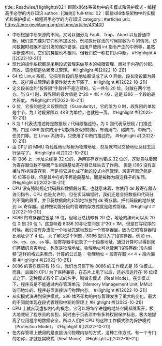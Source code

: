 title:: Readwise/Highlights/02｜聊聊x86体系架构中的实模式和保护模式 - 编程高手必学的内存知识
author:: [[海纳]]
full-title:: 02｜聊聊x86体系架构中的实模式和保护模式 - 编程高手必学的内存知识
category:: #articles
url:: https://time.geekbang.org/column/article/431400
- 中断根据中断来源的不同，又可以细分为 Fault、Trap、Abort 以及普通中断。我们这门课对它们也不加区分，例如执行除法的时候除数为 0 的情况、访问数据时权限不足引发的保护错误、由用户使用 int 指令产生的中断等，虽然中断源不同，它们的类型也不相同，但我们统一称它们为中断。 #Highlight #[[2022-10-21]]
- 现代的操作系统都是采用段式管理来做基本的权限管理，而对于内存的分配、回收、调度都是依赖页式管理。 #Highlight #[[2022-10-21]]
- 64 位 Linux 系统，它把所有段的基地址都设成了从 0 开始，段长度设置为最大。这样段式管理的重要性就大大下降了。 #Highlight #[[2022-10-21]]
- 定义段长度的“段界限”字段并不是连续的，它一共有 20 位，分散在两个地方。当 G=1 时，段界限的最大值是 2^20 * 4K = 4G，这是 i386 一个段的最大长度。 #Highlight #[[2022-10-21]]
- G 位，它指的是定义段颗粒度（Granularity），它的值为 0 时，段界限的单位是字节，为 1 时段界限以 4KB 为单位，也就是一页。 #Highlight #[[2022-10-21]]
- S 为 1 代表该描述符是数据段 / 代码段描述符，为 0 则代表系统段 / 门描述符。门是 i386 提供的用于切换特权级的机制，有调用门、陷阱门、中断门、任务门等。在 Linux 系统中，只使用了中断门描述符。 #Highlight #[[2022-10-21]]
- 由 CPU 的 MMU 将线性地址映射为物理地址，然后就可以交给地址总线去进行读写了。 #Highlight #[[2022-10-21]]
- 在 i386 上，地址总线是 32 位的，通用寄存器也变成 32 位的，这就意味着因为寄存器位数不够而产生的段基址寄存器已经失去了作用。
  但是 i386 没有直接放弃掉段寄存器，而是将它进化成了新的段式内存管理。段寄存器仍然是 16 位寄存器，但是其中存的不再是段基址，而是被称为段选择子的东西。 #Highlight #[[2022-10-21]]
- CPU 没有强制规定代码段和数据段分离，也就意味着，你使用 ds 段寄存器去访问指令，CPU 也是允许的。但在实际编程时，我们还是会把数据和代码分到不同的段里，并且将数据段的起始地址放到 ds 寄存器，把代码段的地址放到 cs 寄存器。这种按功能分段的管理内存方式就是段式管理。 #Highlight #[[2022-10-21]]
- 8086 的寄存器位宽是 16 位，但地址总线却有 20 位，地址的编码可以从 20 位 0 到 20 位 1，这意味着 8086 的寻址空间是 2^20 = 1M。但是在写程序的时候，我们没有办法把一个地址完整地放到一个寄存器里，因为它的寄存器相比地址少了 4 位。
  为了解决这个问题，8086 就引入了段寄存器，例如 cs、ds、es、gs、ss 等。段寄存器中记录了一个段基地址，通过计算可以得到我们存储的真实地址，也就是物理地址。物理地址可以使用“段寄存器: 段内偏移”这样的格式来表示，计算的公式是：
  物理地址 = 段寄存器 << 4 + 段内偏移 #Highlight #[[2022-10-21]]
- 8086 的寄存器只有 16 位，我们也习惯于称 8086 的工作模式是 16 位模式。而且，后面的 CPU 为了保持兼容，在芯片上电了以后，还必须运行在 16 位模式之下，这种模式有个正式的名字，叫做实模式（Real Mode）。在实模式下，程序员是不能通过内存管理单元（Memory Management Unit, MMU）访问地址的，程序必须直接访问物理内存。 #Highlight #[[2022-10-21]]
- 从实模式演进到保护模式，x86 体系架构的内存管理发生了重大的变化，最大的不同就体现在段式管理和中断的管理上 #Highlight #[[2022-10-21]]
- CPU 上就出现虚拟内存的概念，它可以将每个进程的地址空间都隔离开，极大地减轻了程序员的负担，同时由于页表项中有多种权限保护标志，极大地提高了应用程序的数据安全。所以人们把 CPU 的这种工作模式称为保护模式（Protection Mode）。 #Highlight #[[2022-10-21]]
- 在内存管理上使用的是直接访问物理内存的方式，这种工作方式，有一个专门的名称，那就是实模式（Real Mode） #Highlight #[[2022-10-21]]